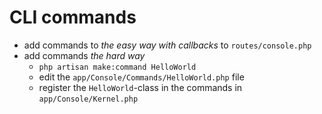 # CLI commands

- add commands to *the easy way with callbacks* to `routes/console.php`
- add commands *the hard way*
    - `php artisan make:command HelloWorld`
    - edit the `app/Console/Commands/HelloWorld.php` file
    - register the `HelloWorld`-class in the commands in `app/Console/Kernel.php`
